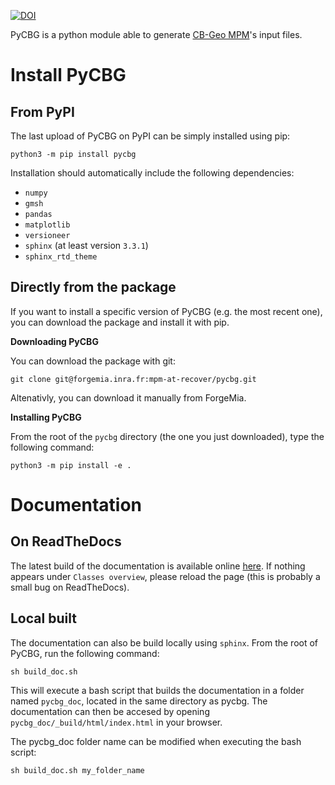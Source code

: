[![DOI](https://zenodo.org/badge/DOI/10.5281/zenodo.5179973.svg)](https://doi.org/10.5281/zenodo.5179973)

PyCBG is a python module able to generate [CB-Geo MPM](https://github.com/cb-geo/mpm)'s input files.

Install PyCBG
=============

## From PyPI

The last upload of PyCBG on PyPI can be simply installed using pip:

```
python3 -m pip install pycbg
```

Installation should automatically include the following dependencies: 
 - `numpy`
 - `gmsh`
 - `pandas`
 - `matplotlib`
 - `versioneer`
 - `sphinx` (at least version `3.3.1`)
 - `sphinx_rtd_theme`

## Directly from the package

If you want to install a specific version of PyCBG (e.g. the most recent one), you can download the package and install it with pip.

**Downloading PyCBG**

You can download the package with git:
```
git clone git@forgemia.inra.fr:mpm-at-recover/pycbg.git
```

Altenativly, you can download it manually from ForgeMia.

**Installing PyCBG**

From the root of the `pycbg` directory (the one you just downloaded), type the following command: 

```
python3 -m pip install -e .
```

Documentation
=============

## On ReadTheDocs

The latest build of the documentation is available online [here](https://pycbg.readthedocs.io/en/latest/). If nothing appears under `Classes overview`, please reload the page (this is probably a small bug on ReadTheDocs).

## Local built

The documentation can also be build locally using `sphinx`. From the root of PyCBG, run the following command:
```
sh build_doc.sh
```

This will execute a bash script that builds the documentation in a folder named `pycbg_doc`, located in the same directory as pycbg. 
The documentation can then be accesed by opening `pycbg_doc/_build/html/index.html` in your browser.

The pycbg_doc folder name can be modified when executing the bash script:
```
sh build_doc.sh my_folder_name
```
